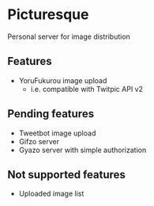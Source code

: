 # Picturesque

Personal server for image distribution

## Features

- YoruFukurou image upload
  - i.e. compatible with Twitpic API v2

## Pending features

- Tweetbot image upload
- Gifzo server
- Gyazo server with simple authorization

## Not supported features

- Uploaded image list
